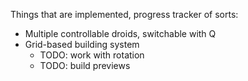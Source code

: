 Things that are implemented, progress tracker of sorts:

- Multiple controllable droids, switchable with Q
- Grid-based building system
	- TODO: work with rotation
	- TODO: build previews